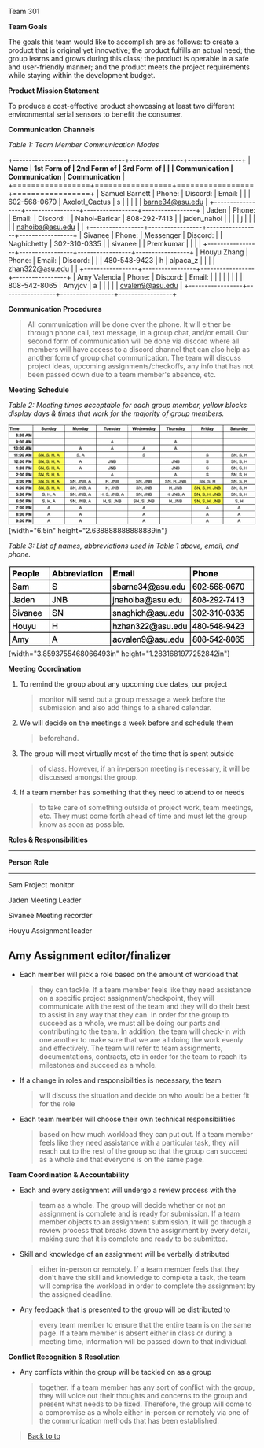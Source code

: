Team 301

**Team Goals**

The goals this team would like to accomplish are as follows: to create a
product that is original yet innovative; the product fulfills an actual
need; the group learns and grows during this class; the product is
operable in a safe and user-friendly manner; and the product meets the
project requirements while staying within the development budget.

**Product Mission Statement**

To produce a cost-effective product showcasing at least two different
environmental serial sensors to benefit the consumer.

**Communication Channels**

*Table 1: Team Member Communication Modes*

+-----------------+-----------------+-----------------+-----------------+
| **Name**        | **1st Form of   | **2nd Form of   | **3rd Form of   |
|                 | Communication** | Communication** | Communication** |
+=================+=================+=================+=================+
| Samuel Barnett  | Phone:          | Discord:        | Email:          |
|                 | 602-568-0670    | Axolotl_Cactus  | s               |
|                 |                 |                 | barne34@asu.edu |
+-----------------+-----------------+-----------------+-----------------+
| Jaden           | Phone:          | Email:          | Discord:        |
| Nahoi-Baricar   | 808-292-7413    |                 | jaden_nahoi     |
|                 |                 | j               |                 |
|                 |                 | nahoiba@asu.edu |                 |
+-----------------+-----------------+-----------------+-----------------+
| Sivanee         | Phone:          | Messenger       | Discord:        |
| Naghichetty     | 302-310-0335    |                 | sivanee         |
| Premkumar       |                 |                 |                 |
+-----------------+-----------------+-----------------+-----------------+
| Houyu Zhang     | Phone:          | Email:          | Discord:        |
|                 | 480-548-9423    | h               | alpaca_z        |
|                 |                 | zhan322@asu.edu |                 |
+-----------------+-----------------+-----------------+-----------------+
| Amy Valencia    | Phone:          | Discord:        | Email:          |
|                 |                 |                 |                 |
|                 | 808-542-8065    | Amyjcv          | a               |
|                 |                 |                 | cvalen9@asu.edu |
+-----------------+-----------------+-----------------+-----------------+

**Communication Procedures**

> All communication will be done over the phone. It will either be
> through phone call, text message, in a group chat, and/or email. Our
> second form of communication will be done via discord where all
> members will have access to a discord channel that can also help as
> another form of group chat communication. The team will discuss
> project ideas, upcoming assignments/checkoffs, any info that has not
> been passed down due to a team member\'s absence, etc.

**Meeting Schedule**

*Table 2: Meeting times acceptable for each group member, yellow blocks
display days & times that work for the majority of group members.*

![](vertopal_53e86d8e1b304e0fba1b8ab00a47e725/media/image2.png){width="6.5in"
height="2.638888888888889in"}

*Table 3: List of names, abbreviations used in Table 1 above, email, and
phone.*

![](vertopal_53e86d8e1b304e0fba1b8ab00a47e725/media/image1.png){width="3.8593755468066493in"
height="1.2831681977252842in"}

**Meeting Coordination**

1.  To remind the group about any upcoming due dates, our project
    > monitor will send out a group message a week before the submission
    > and also add things to a shared calendar.

2.  We will decide on the meetings a week before and schedule them
    > beforehand.

3.  The group will meet virtually most of the time that is spent outside
    > of class. However, if an in-person meeting is necessary, it will
    > be discussed amongst the group.

4.  If a team member has something that they need to attend to or needs
    > to take care of something outside of project work, team meetings,
    > etc. They must come forth ahead of time and must let the group
    > know as soon as possible.

**Roles & Responsibilities**

  -----------------------------------------------------------------------
  **Person**                          **Role**
  ----------------------------------- -----------------------------------
  Sam                                 Project monitor

  Jaden                               Meeting Leader

  Sivanee                             Meeting recorder

  Houyu                               Assignment leader

  Amy                                 Assignment editor/finalizer
  -----------------------------------------------------------------------

-   Each member will pick a role based on the amount of workload that
    > they can tackle. If a team member feels like they need assistance
    > on a specific project assignment/checkpoint, they will communicate
    > with the rest of the team and they will do their best to assist in
    > any way that they can. In order for the group to succeed as a
    > whole, we must all be doing our parts and contributing to the
    > team. In addition, the team will check-in with one another to make
    > sure that we are all doing the work evenly and effectively. The
    > team will refer to team assignments, documentations, contracts,
    > etc in order for the team to reach its milestones and succeed as a
    > whole.

-   If a change in roles and responsibilities is necessary, the team
    > will discuss the situation and decide on who would be a better fit
    > for the role

-   Each team member will choose their own technical responsibilities
    > based on how much workload they can put out. If a team member
    > feels like they need assistance with a particular task, they will
    > reach out to the rest of the group so that the group can succeed
    > as a whole and that everyone is on the same page.

**Team Coordination & Accountability**

-   Each and every assignment will undergo a review process with the
    > team as a whole. The group will decide whether or not an
    > assignment is complete and is ready for submission. If a team
    > member objects to an assignment submission, it will go through a
    > review process that breaks down the assignment by every detail,
    > making sure that it is complete and ready to be submitted.

-   Skill and knowledge of an assignment will be verbally distributed
    > either in-person or remotely. If a team member feels that they
    > don't have the skill and knowledge to complete a task, the team
    > will comprise the workload in order to complete the assignment by
    > the assigned deadline.

-   Any feedback that is presented to the group will be distributed to
    > every team member to ensure that the entire team is on the same
    > page. If a team member is absent either in class or during a
    > meeting time, information will be passed down to that individual.

**Conflict Recognition & Resolution**

-   Any conflicts within the group will be tackled on as a group
    > together. If a team member has any sort of conflict with the
    > group, they will voice out their thoughts and concerns to the
    > group and present what needs to be fixed. Therefore, the group
    > will come to a compromise as a whole either in-person or remotely
    > via one of the communication methods that has been established.


> [Back to
> to](https://embedded-systems-design.bitbucket.io/3x4/3x4-team-team-organization/#)
